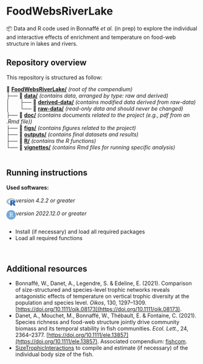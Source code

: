# FoodWebsRiverLake
📦 Data and R code used in Bonnaffé *et al.* (in prep) to explore the individual and interactive effects of enrichment and temperature on food-web structure in lakes and rivers.
<br />

## Repository overview
This repository is structured as follow:

:file_folder: [**FoodWebsRiverLake/**](https://github.com/CamilleLeclerc/FoodWebsRiverLake) *(root of the compendium)*  
├── :file_folder: [**data/**](https://github.com/CamilleLeclerc/FoodWebsRiverLake/tree/master/data) *(contains data, arranged by type: raw and derived)*  
│ &nbsp;  &nbsp;  &nbsp; ├── :file_folder: [**derived-data/**](https://github.com/CamilleLeclerc/FoodWebsRiverLake/tree/master/data/derived-data) *(contains modified data derived from raw-data)*  
│ &nbsp;  &nbsp;  &nbsp; └── :file_folder: [**raw-data/**](https://github.com/CamilleLeclerc/FoodWebsRiverLake/tree/master/data/raw-data) *(read-only data and should never be changed)*       
├── :file_folder: [**doc/**](https://github.com/CamilleLeclerc/FoodWebsRiverLake/tree/main/doc) *(contains documents related to the project (e.g., pdf from an .Rmd file))*  
├── :file_folder: [**figs/**](https://github.com/CamilleLeclerc/FoodWebsRiverLake/tree/main/figs) *(contains figures related to the project)*   
├── :file_folder: [**outputs/**](https://github.com/CamilleLeclerc/FoodWebsRiverLake/tree/main/outputs) *(contains final datasets and results)*   
├── :file_folder: [**R/**](https://github.com/CamilleLeclerc/FoodWebsRiverLake/tree/main/R) *(contains the R functions)*  
└── :file_folder: [**vignettes/**](https://github.com/CamilleLeclerc/FoodWebsRiverLake/tree/master/vignettes) *(contains Rmd files for running specific analysis)*  
<br />

## Running instructions
**Used softwares:**  
<br />
<img align="left" width="25" src="https://github.com/devicons/devicon/blob/master/icons/r/r-original.svg">*version 4.2.2 or greater*
<br />
<br />
<img align="left" width="25" src="https://github.com/devicons/devicon/blob/master/icons/rstudio/rstudio-original.svg">*version 2022.12.0 or greater* 
<br />
<br />
* Install (if necessary) and load all required packages
* Load all required functions
<br />

## Additional resources
* Bonnaffé, W., Danet, A., Legendre, S. & Edeline, E. (2021). Comparison of size-structured and species-level trophic networks reveals antagonistic effects of temperature on vertical trophic diversity at the population and species level. *Oikos*, 130, 1297–1309. [https://doi.org/10.1111/oik.08173](https://doi.org/10.1111/oik.08173).
* Danet, A., Mouchet, M., Bonnaffé, W., Thébault, E. & Fontaine, C. (2021). Species richness and food-web structure jointly drive community biomass and its temporal stability in fish communities. *Ecol. Lett.*, 24, 2364–2377. [https://doi.org/10.1111/ele.13857](https://doi.org/10.1111/ele.13857). Associated compendium: [fishcom](https://github.com/alaindanet/fishcom).
* [SizeTrophicInteractions](https://github.com/alaindanet/SizeTrophicInteractions) to compile and estimate (if necessary) of the individual body size of the fish.
